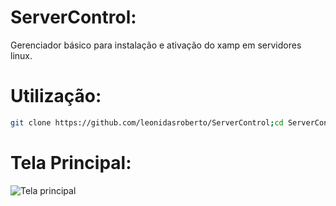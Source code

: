 # ServerControl:
Gerenciador básico para instalação e ativação do xamp em servidores linux.

# Utilização:
```sh
git clone https://github.com/leonidasroberto/ServerControl;cd ServerControl;sudo chmod 755 server.sh;./server.sh
```

# Tela Principal:
<p>
<img src="https://i.imgur.com/1xGQbXH.png" alt="Tela principal" />
</p>
